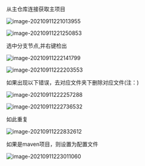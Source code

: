 从主仓库连接获取主项目

![image-20210911221013955](C:\Users\Administrator\Desktop\idea\idea从GitHub获取分支项目.assets\image-20210911221013955.png)

![image-20210911221250853](C:\Users\Administrator\Desktop\idea\idea从GitHub获取分支项目.assets\image-20210911221250853.png)

选中分支节点,并右键检出

![image-20210911222141799](C:\Users\Administrator\Desktop\idea\idea从GitHub获取分支项目.assets\image-20210911222141799.png)

![image-20210911222203553](C:\Users\Administrator\Desktop\idea\idea从GitHub获取分支项目.assets\image-20210911222203553.png)

如果出现以下错误，去对应文件夹下删除对应文件(注：)

![image-20210911222257288](C:\Users\Administrator\Desktop\idea\idea从GitHub获取分支项目.assets\image-20210911222257288.png)

![image-20210911222736532](C:\Users\Administrator\Desktop\idea\idea从GitHub获取分支项目.assets\image-20210911222736532.png)

如此重复

![image-20210911222832612](C:\Users\Administrator\Desktop\idea\idea从GitHub获取分支项目.assets\image-20210911222832612.png)

如果是maven项目，则设置为配置文件

![image-20210911223011060](C:\Users\Administrator\Desktop\idea\idea从GitHub获取分支项目.assets\image-20210911223011060.png)

